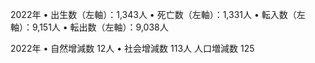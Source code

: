 2022年
• 出生数（左軸）：1,343人
• 死亡数（左軸）：1,331人
• 転入数（左軸）：9,151人
• 転出数（左軸）：9,038人

2022年
• 自然增減数 12人
• 社会增減数 113人
人口増減数 125
